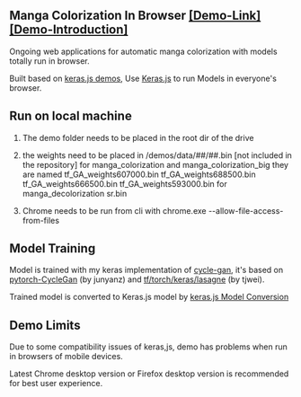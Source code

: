 
## Manga Colorization In Browser [[Demo-Link]](http://47.98.46.70) [[Demo-Introduction]](https://zhuanlan.zhihu.com/p/34672860)

Ongoing web applications for automatic manga colorization with models totally run in browser. 

Built based on [keras.js demos](https://transcranial.github.io/keras-js), Use [Keras.js](https://github.com/transcranial/keras-js) to run Models in everyone's browser.

## Run on local machine

1. The demo folder needs to be placed in the root dir of the drive
2. the weights need to be placed in /demos/data/##/##.bin [not included in the repository]
for manga_colorization and manga_colorization_big they are named
  tf_GA_weights607000.bin
  tf_GA_weights688500.bin
  tf_GA_weights666500.bin
  tf_GA_weights593000.bin
for manga_decolorization
  sr.bin

3. Chrome needs to be run from cli with chrome.exe --allow-file-access-from-files


## Model Training

Model is trained with my keras implementation of [cycle-gan](https://github.com/MingwangLin/cyclegan-keras/blob/master/CycleGAN-keras.ipynb), it's based on [pytorch-CycleGan](https://github.com/junyanz/pytorch-CycleGAN-and-pix2pix) (by junyanz) and [tf/torch/keras/lasagne](https://github.com/tjwei/GANotebooks) (by tjwei).

Trained model is converted to Keras.js model by [keras.js Model Conversion](https://transcranial.github.io/keras-js-docs/conversion/)

## Demo Limits

Due to some compatibility issues of keras,js, demo has problems when run in browsers of mobile devices. 

Latest Chrome desktop version or Firefox desktop version is recommended for best user experience.

